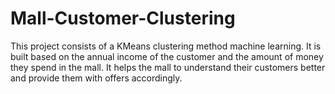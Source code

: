 # Mall-Customer-Clustering
This project consists of a KMeans clustering method machine learning. It is built based on the annual income of the customer and the amount of money they spend in the mall. It helps the mall to understand their customers better and provide them with offers accordingly.  
